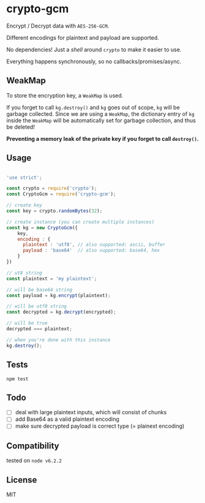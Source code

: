 # crypto-gcm

Encrypt / Decrypt data with `AES-256-GCM`.

Different encodings for plaintext and payload are supported.

No dependencies! Just a *shell* around `crypto` to make it easier to use.

Everything happens synchronously, so no callbacks/promises/async.

## WeakMap

To store the encryption key, a `WeakMap` is used.

If you forget to call `kg.destroy()` and `kg` goes out of scope, `kg` will be
garbage collected. Since we are using a `WeakMap`, the dictionary entry of
`kg` inside the `WeakMap` will be automatically set for garbage collection, and
thus be deleted!

**Preventing a memory leak of the private key if you forget to call `destroy()`.**

## Usage

```javascript

'use strict';

const crypto = require('crypto');
const CryptoGcm = require('crypto-gcm');

// create key
const key = crypto.randomBytes(32);

// create instance (you can create multiple instances)
const kg = new CryptoGcm({
    key,
    encoding : {
      plaintext : 'utf8', // also supported: ascii, buffer
      payload : 'base64'  // also supported: base64, hex
    }
})

// ut8 string
const plaintext = 'my plaintext';

// will be base64 string
const payload = kg.encrypt(plaintext);

// will be utf8 string
const decrypted = kg.decrypt(encrypted);

// will be true
decrypted === plaintext;

// when you're done with this instance
kg.destroy();

```

## Tests

`npm test`

## Todo

- [ ] deal with large plaintext inputs, which will consist of chunks
- [ ] add Base64 as a valid plaintext encoding
- [ ] make sure decrypted payload is correct type (= plainext encoding)

## Compatibility

tested on `node v6.2.2`

## License

MIT
